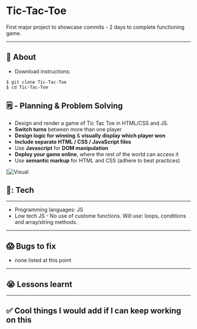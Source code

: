 # Tic-Tac-Toe
First major project to showcase commits - 2 days to complete functioning game. 

 ---
## :page_facing_up: About

- Download instructions:
```
$ git clone Tic-Tac-Toe
$ cd Tic-Tac-Toe

```

## 🗒️ - Planning & Problem Solving
- Design and render a game of Tic Tac Toe in HTML/CSS and JS. 
- **Switch turns** between more than one player
- **Design logic for winning** & **visually display which player won**
- **Include separate HTML / CSS / JavaScript files**
- Use **Javascript** for **DOM manipulation**
- **Deploy your game online**, where the rest of the world can access it
- Use **semantic markup** for HTML and CSS (adhere to best practices)

[![Visual]( )


## 🧰: Tech
---
- Programming languages: JS
- Low tech JS - No use of custome functions. Will use: loops, conditions and array/string methods.

---

## :scream: Bugs to fix
- none listed at this point

---
## :sob: Lessons learnt
---
## :white_check_mark: Cool things I would add if I can keep working on this
